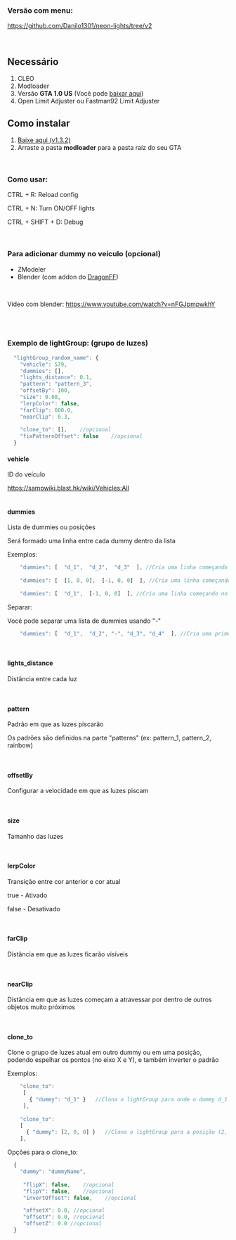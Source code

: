 ### Versão com menu:
https://github.com/Danilo1301/neon-lights/tree/v2

<br>

## Necessário
1. CLEO
2. Modloader
3. Versão **GTA 1.0 US** (Você pode [baixar aqui](http://miscellaneous-c.blogspot.com/2016/04/crack-gta-sa-v10-us-hoodlum-no-cd-fixed.html))
4. Open Limit Adjuster ou Fastman92 Limit Adjuster

## Como instalar
1. [Baixe aqui (v1.3.2)](https://github.com/Danilo1301/neon-lights/releases/tag/v1.3.2)
2. Arraste a pasta **modloader** para a pasta raíz do seu GTA

<br>

### Como usar:
<p>CTRL + R: Reload config</p>
<p>CTRL + N: Turn ON/OFF lights</p>
<p>CTRL + SHIFT + D: Debug</p>

<br>

### Para adicionar dummy no veículo (opcional)
* ZModeler
* Blender (com addon do [DragonFF](https://gtaforums.com/topic/925364-dragonff-blender-gta-io))

<br>

Vídeo com blender: https://www.youtube.com/watch?v=nFGJpmpwkhY

<br>
<br>

### Exemplo de lightGroup: (grupo de luzes)

```js
  "lightGroup_random_name": {
    "vehicle": 579,
    "dummies": [],
    "lights_distance": 0.1,
    "pattern": "pattern_3",
    "offsetBy": 100,
    "size": 0.08,
    "lerpColor": false,
    "farClip": 600.0,
    "nearClip": 0.3,
    
    "clone_to": [],    //opcional
    "fixPatternOffset": false    //opcional
  }
```

#### vehicle
<p>ID do veículo</p>
<a href="https://sampwiki.blast.hk/wiki/Vehicles:All">https://sampwiki.blast.hk/wiki/Vehicles:All</a>

<br>
<br>

#### dummies
<p>Lista de dummies ou posições</p>
<p>Será formado uma linha entre cada dummy dentro da lista</p>
<p>Exemplos:</p>

```JavaScript
    "dummies": [  "d_1",  "d_2",  "d_3"  ], //Cria uma linha começando no dummy d_1, passando pelo d_2 e terminando no d_3
    
    "dummies": [  [1, 0, 0],  [-1, 0, 0]  ], //Cria uma linha começando na esquerda (x= 1), terminando na direita (x= -1)
    
    "dummies": [  "d_1",  [-1, 0, 0]  ], //Cria uma linha começando no dummy d_1, terminando na direita (x= -1)
```

<p>Separar:</p>
<p>Você pode separar uma lista de dummies usando "-"</p>

```JavaScript
    "dummies": [  "d_1",  "d_2", "-", "d_3", "d_4"  ], //Cria uma primeira linha começando no dummy d_1 e terminando no d_2, e cria uma segunda linha começando no dummy d_3 e terminando no d_4
```

<br>

#### lights_distance
<p>Distância entre cada luz</p>

<br>

#### pattern
<p>Padrão em que as luzes piscarão</p>
<p>Os padrões são definidos na parte "patterns" (ex: pattern_1, pattern_2, rainbow)</p>

<br>

#### offsetBy
<p>Configurar a velocidade em que as luzes piscam</p>

<br>

#### size
<p>Tamanho das luzes</p>

<br>

#### lerpColor
<p>Transição entre cor anterior e cor atual</p>
<p>true - Ativado</p>
<p>false - Desativado</p>

<br>

#### farClip
<p>Distância em que as luzes ficarão visíveis</p>

<br>

#### nearClip
<p>Distância em que as luzes começam a atravessar por dentro de outros objetos muito próximos</p>

<br>


#### clone_to
<p>Clone o grupo de luzes atual em outro dummy ou em uma posição, podendo espelhar os pontos (no eixo X e Y), e também inverter o padrão</p>
<p>Exemplos:</p>

```JavaScript
    "clone_to":
     [
       { "dummy": "d_1" }   //Clona o lightGroup para onde o dummy d_1 está localizado
     ],
    
    "clone_to":
    [
      { "dummy": [2, 0, 0] }   //Clona o lightGroup para a posição (2, 0, 0)
    ],
```

Opções para o clone_to:

```JavaScript
  {
    "dummy": "dummyName",
    
     "flipX": false,    //opcional
     "flipY": false,    //opcional
     "invertOffset": false,    //opcional

     "offsetX": 0.0, //opcional
     "offsetY": 0.0, //opcional
     "offsetZ": 0.0 //opcional
  }
```

